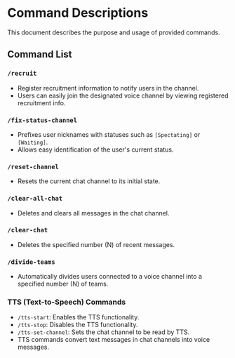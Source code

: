 # Command Descriptions

This document describes the purpose and usage of provided commands.

## Command List

### `/recruit`
- Register recruitment information to notify users in the channel.
- Users can easily join the designated voice channel by viewing registered recruitment info.

### `/fix-status-channel`
- Prefixes user nicknames with statuses such as `[Spectating]` or `[Waiting]`.
- Allows easy identification of the user's current status.

### `/reset-channel`
- Resets the current chat channel to its initial state.

### `/clear-all-chat`
- Deletes and clears all messages in the chat channel.

### `/clear-chat`
- Deletes the specified number (N) of recent messages.

### `/divide-teams`
- Automatically divides users connected to a voice channel into a specified number (N) of teams.

### TTS (Text-to-Speech) Commands
- `/tts-start`: Enables the TTS functionality.
- `/tts-stop`: Disables the TTS functionality.
- `/tts-set-channel`: Sets the chat channel to be read by TTS.
- TTS commands convert text messages in chat channels into voice messages.